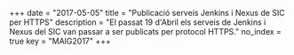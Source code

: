 +++
date        = "2017-05-05"
title       = "Publicació serveis Jenkins i Nexus de SIC per HTTPS"
description = "El passat 19 d'Abril els serveis de Jenkins i Nexus del SIC van passar a ser publicats per protocol HTTPS."
no_index 	  = true
key 		    = "MAIG2017"
+++
